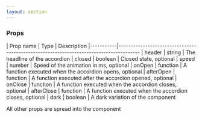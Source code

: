 ```yaml
---
layout: section
---
```


### Props

| Prop name | Type    | Description
|-----------|---------------------------------------------------------------------------------------
| header      | string   | The headline of the accordion
| closed      | boolean  | Closed state, optional
| speed       | number   | Speed of the animation in ms, optional
| onOpen      | function | A function executed when the accordion opens, optional
| afterOpen   | function | A function executed after the accordion opened, optional
| onClose     | function | A function executed when the accordion closes, optional
| afterClose  | function | A function executed when the accordion closes, optional
| dark        | boolean  | A dark variation of the component

All other props are spread into the component
